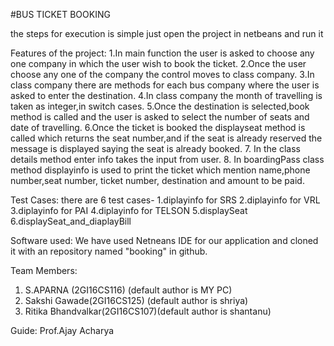 #BUS TICKET BOOKING

the steps for execution is simple just open the project in netbeans and run it 

Features of the project:
1.In main function the user is asked  to choose any one company in which the user wish to book the ticket. 
2.Once the user choose any one of the company the control moves to class company.
3.In class company there are methods for each bus company where the user is asked to enter the destination.
4.In class company the month of travelling is taken as integer,in switch cases. 
5.Once the destination is selected,book method is called and the user is asked to select the number of seats and date of travelling.
6.Once the ticket is booked the displayseat method is called which returns the seat number,and if the seat is already reserved 
  the message is displayed saying the seat is already booked.
7. In the class details method enter info takes the input from user.
8. In boardingPass class method displayinfo is used to print the ticket which mention name,phone number,seat number, ticket number,
   destination and amount to be paid.
   
 Test Cases:
 there are 6 test cases-
 1.diplayinfo for SRS
 2.diplayinfo for VRL
 3.diplayinfo for PAI
 4.diplayinfo for TELSON
 5.displaySeat 
 6.displaySeat_and_diaplayBill
 
 Software used:
  We have used Netneans IDE for our application and cloned it with an repository named "booking" in github.
 
 Team Members:
 1. S.APARNA (2GI16CS116) (default author is MY PC)
 2. Sakshi Gawade(2GI16CS125) (default author is shriya)
 3. Ritika Bhandvalkar(2GI16CS107)(default author is shantanu)
 
  Guide:
    Prof.Ajay Acharya
 
   
